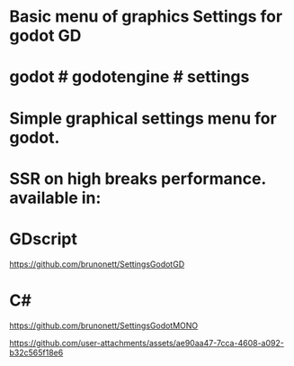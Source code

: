 # Basic menu of graphics  Settings  for godot GD

# godot # godotengine # settings
# Simple graphical settings menu for godot.
# SSR on high breaks performance. available in:

# GDscript
https://github.com/brunonett/SettingsGodotGD
# C#
https://github.com/brunonett/SettingsGodotMONO

https://github.com/user-attachments/assets/ae90aa47-7cca-4608-a092-b32c565f18e6

